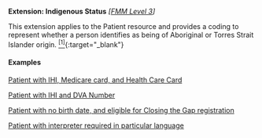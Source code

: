 **Extension: Indigenous Status** *[[FMM Level 3](guidance.html)]*

This extension applies to the Patient resource and provides a coding to represent whether a person identifies as being of Aboriginal or Torres Strait Islander origin. [<sup>[1]</sup>](http://meteor.aihw.gov.au/content/index.phtml/itemId/602543){:target="_blank"}

#### Examples

[Patient with IHI, Medicare card, and Health Care Card](Patient-example0.html)

[Patient with IHI and DVA Number](Patient-example1.html)

[Patient with no birth date, and eligible for Closing the Gap registration](Patient-example2.html)

[Patient with interpreter required in particular language](Patient-example6.html)